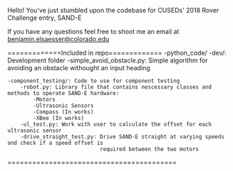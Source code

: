 Hello! You've just stumbled upon the codebase for CUSEDs' 2018 Rover Challenge entry, SAND-E

If you have any questions feel free to shoot me an email at benjamin.elsaesser@colorado.edu

=============Included in repo=============
-python_code/
	-dev/: Development folder
		-simple_avoid_obstacle.py: Simple algorithm for avoiding an obstacle withought an input heading
	
	-component_testing/: Code to use for component testing
		-robot.py: Library file that contains nescessary classes and methods to operate SAND-E hardware:
			-Motors
			-Ultrasonic Sensors
			-Compass (In works)
			-XBee (In works)
		-ul_test.py: Work with user to calculate the offset for each ultrasonic sensor
		-drive_straight_test.py: Drive SAND-E straight at varying speeds and check if a speed offset is 
								 required between the two motors

=========================================
